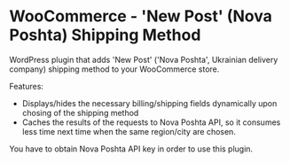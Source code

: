 <h1>WooСommerce - 'New Post' (Nova Poshta) Shipping Method</h1>

<p>WordPress plugin that adds 'New Post' ('Nova Poshta', Ukrainian delivery company) shipping method to your WooCommerce store.</p>

Features:
<ul>
<li>Displays/hides the necessary billing/shipping fields dynamically upon chosing of the shipping method</li>
<li>Caches the results of the requests to Nova Poshta API, so it consumes less time next time when the same region/city are chosen.</li>
</ul>

<p>You have to obtain Nova Poshta API key in order to use this plugin.</p>
